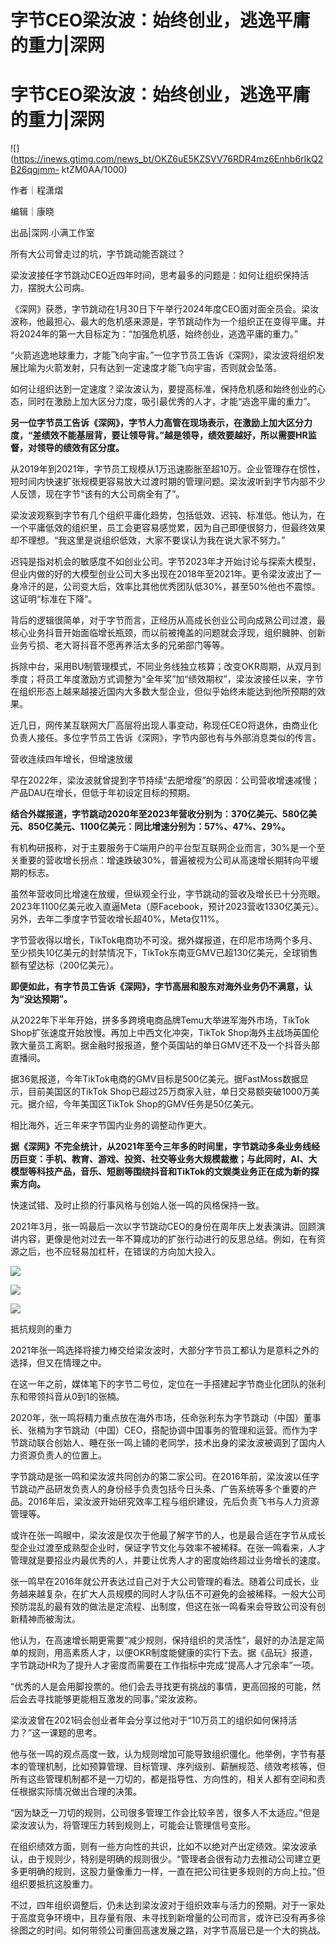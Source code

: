 # 字节CEO梁汝波：始终创业，逃逸平庸的重力|深网

# 字节CEO梁汝波：始终创业，逃逸平庸的重力|深网

![](https://inews.gtimg.com/news_bt/OKZ6uE5KZSVV76RDR4mz6Enhb6rIkQ2B26qgjmm-
ktZM0AA/1000)

作者｜程潇熠

编辑｜康晓

出品|深网.小满工作室

所有大公司曾走过的坑，字节跳动能否跳过？

梁汝波接任字节跳动CEO近四年时间，思考最多的问题是：如何让组织保持活力，摆脱大公司病。

《深网》获悉，字节跳动在1月30日下午举行2024年度CEO面对面全员会。梁汝波称，他最担心、最大的危机感来源是，字节跳动作为一个组织正在变得平庸。并将2024年的第一大目标定为：“加强危机感，始终创业，逃逸平庸的重力。”

“火箭逃逸地球重力，才能飞向宇宙。”一位字节员工告诉《深网》，梁汝波将组织发展比喻为火箭发射，只有达到一定速度才能飞向宇宙，否则就会坠落。

如何让组织达到一定速度？梁汝波认为，要提高标准，保持危机感和始终创业的心态，同时在激励上加大区分力度，吸引最优秀的人才，才能“逃逸平庸的重力”。

**另一位字节员工告诉《深网》，字节人力高管在现场表示，在激励上加大区分力度，“差绩效不能基层背，要让领导背。”越是领导，绩效要越好，所以需要HR监督，对领导的绩效有区分度。**

从2019年到2021年，字节员工规模从1万迅速膨胀至超10万。企业管理存在惯性，短时间内快速扩张规模更容易放大过渡时期的管理问题。梁汝波听到字节内部不少人反馈，现在字节“该有的大公司病全有了”。

梁汝波观察到字节有几个组织平庸化趋势，包括低效、迟钝、标准低。他认为，在一个平庸低效的组织里，员工会更容易感觉累，因为自己即便很努力，但最终效果却不理想。“我这里是说组织低效，大家不要误认为我在说大家不努力。”

迟钝是指对机会的敏感度不如创业公司。字节2023年才开始讨论与探索大模型，但业内做的好的大模型创业公司大多出现在2018年至2021年。更令梁汝波出了一身冷汗的是，公司变大后，效率比其他优秀团队低30%，甚至50%他也不震惊。这证明“标准在下降”。

背后的逻辑很简单，对于字节而言，正经历从高成长创业公司向成熟公司过渡，最核心业务抖音开始面临增长瓶颈，而以前被掩盖的问题就会浮现，组织臃肿、创新业务亏损、老大哥抖音不愿再养活太多的兄弟部门等等。

拆除中台，采用BU制管理模式，不同业务线独立核算；改变OKR周期，从双月到季度；将员工年度激励方式调整为“全年奖”加“绩效期权”，梁汝波接任以来，字节在组织形态上越来越接近国内大多数大型企业，但似乎始终未能达到他所预期的效果。

近几日，网传某互联网大厂高层将出现人事变动，称现任CEO将退休，由商业化负责人接任。多位字节员工告诉《深网》，字节内部也有与外部消息类似的传言。

营收连续四年增长，但增速放缓

早在2022年，梁汝波就曾提到字节持续“去肥增瘦”的原因：公司营收增速减慢；产品DAU在增长，但低于年初设定目标的预期。

**结合外媒报道，字节跳动2020年至2023年营收分别为：370亿美元、580亿美元、850亿美元、1100亿美元：同比增速分别为：57%、47%、29%。**

有机构研报称，对于主要服务于C端用户的平台型互联网企业而言，30%是一个至关重要的营收增长拐点：增速跌破30%，普遍被视为公司从高速增长期转向平缓期的标志。

虽然年营收同比增速在放缓，但纵观全行业，字节跳动的营收及增长已十分亮眼。2023年1100亿美元收入直逼Meta（原Facebook，预计2023营收1330亿美元）。另外，去年二季度字节营收增长超40%，Meta仅11%。

字节营收得以增长，TikTok电商功不可没。据外媒报道，在印尼市场两个多月、至少损失10亿美元的封禁情况下，TikTok东南亚GMV已超130亿美元，全球销售额有望达标（200亿美元）。

**即便如此，有字节员工告诉《深网》，字节高层和股东对海外业务仍不满意，认为“没达预期”。**

从2022年下半年开始，拼多多跨境电商品牌Temu大举进军海外市场，TikTok Shop扩张速度开始放慢。再加上中西文化冲突，TikTok
Shop海外主战场英国伦敦大量员工离职。据金融时报报道，整个英国站的单日GMV还不及一个抖音头部直播间。

据36氪报道，今年TikTok电商的GMV目标是500亿美元。据FastMoss数据显示，目前美国区的TikTok
Shop已超过25万商家入驻，单日交易额突破1000万美元。据介绍，今年美国区TikTok Shop的GMV任务是50亿美元。

相比海外，近三年来字节国内业务的调整动作更大。

**据《深网》不完全统计，从2021年至今三年多的时间里，字节跳动多条业务线经历巨变：手机、教育、游戏、投资、社交等业务大规模裁撤；与此同时，AI、大模型等科技产品，音乐、短剧等围绕抖音和TikTok的文娱类业务正在成为新的探索方向。**

快速试错、及时止损的行事风格与创始人张一鸣的风格保持一致。

2021年3月，张一鸣最后一次以字节跳动CEO的身份在周年庆上发表演讲。回顾演讲内容，更像是他对过去一年不算成功的扩张行动进行的反思总结。例如，在有资源之后，也不应轻易加杠杆，在错误的方向加大投入。

![](https://inews.gtimg.com/news_bt/OoxDqUb_LpO1HBZQxoOA5Pm8PH6bWBbII_OsD45cAaLRsAA/1000)

![](https://inews.gtimg.com/news_bt/O_zFzjpTdL7pYQ4AY1akS3vvX3ualXYXjiC9KXGRkBGw8AA/1000)

![](https://inews.gtimg.com/news_bt/ONTLO2rfmnD8gzaNdnByG47bJ92scbYrRDI7z0PyPlY04AA/1000)

抵抗规则的重力

2021年张一鸣选择将接力棒交给梁汝波时，大部分字节员工都认为是意料之外的选择，但又在情理之中。

在这一年之前，媒体笔下的字节二号位，定位在一手搭建起字节商业化团队的张利东和带领抖音从0到1的张楠。

2020年，张一鸣将精力重点放在海外市场，任命张利东为字节跳动（中国）董事长、张楠为字节跳动（中国）CEO，搭配协调中国事务的管理和运营。而作为字节跳动联合创始人、睡在张一鸣上铺的老同学，技术出身的梁汝波被调到了国内人力资源负责人的位置上。

字节跳动是张一鸣和梁汝波共同创办的第二家公司。在2016年前，梁汝波以任字节跳动产品研发负责人的身份经手负责包括今日头条、广告系统等多个重要的产品。2016年后，梁汝波开始研究效率工程与组织建设，先后负责飞书与人力资源管理等。

或许在张一鸣眼中，梁汝波是仅次于他最了解字节的人，也是最合适在字节从成长型企业过渡至成熟型企业时，保证字节文化与效率不被稀释。在张一鸣看来，人才管理就是要招业内最优秀的人，并要让优秀人才的密度始终超过业务增长的速度。

张一鸣早在2016年就公开表达过自己对于大公司管理的看法。随着公司成长，业务越来越复杂，在扩大人员规模的同时人才队伍不可避免的会被稀释。一般大公司预防混乱的最有效的做法是定流程、出制度，但这在张一鸣看来会导致公司没有创新精神而被淘汰。

他认为，在高速增长期更需要“减少规则，保持组织的灵活性”，最好的办法是定简单的规则，用高素质人才，以便OKR制度能健康的实行下去。据《品玩》报道，字节跳动HR为了提升人才密度而需要在工作指标中完成“提高人才冗余率”一项。

“优秀的人是会用脚投票的。他们会去寻找更有挑战的事情，更高回报的可能，然后会去寻找能够更能相互激发的同事。”梁汝波称。

梁汝波曾在2021码会创业者年会分享过他对于“10万员工的组织如何保持活力？”这一课题的思考。

他与张一鸣的观点高度一致，认为规则增加可能导致组织僵化。他举例，字节有基本的管理机制，比如预算管理、目标管理、序列级别、薪酬规范、绩效考核等，但所有这些管理机制都不是一刀切的，都是指导性、方向性的，相关人都有空间和责任根据实际情况做出合理的决策。

“因为缺乏一刀切的规则，公司很多管理工作会比较辛苦，很多人不太适应。”但是梁汝波认为，将管理压力转到规则上，可能会让管理信号变形。

在组织绩效方面，则有一些方向性的共识，比如不以绝对产出定绩效。梁汝波承认，由于规则少，特别是明确的规则很少。“管理者会很有动力去推动公司建立更多更明确的规则，这股力量像重力一样，一直在把公司往更多规则的方向上拉。”但组织要抵抗这股重力。

不过，四年组织调整后，仍未达到梁汝波对于组织效率与活力的预期。对于一家处于高度竞争环境中，且存量有限、未寻找到新增量的公司而言，或许已没有再多徐徐图之的时间。如何带领公司重回高速发展之路，对字节高层已是一个大的挑战。

